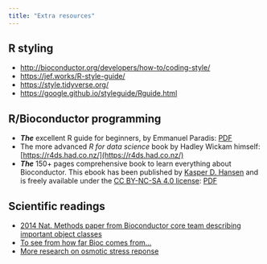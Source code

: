 ```yaml
---
title: "Extra resources"
---
```


## R styling 

- http://bioconductor.org/developers/how-to/coding-style/
- https://jef.works/R-style-guide/
- https://style.tidyverse.org/
- https://google.github.io/styleguide/Rguide.html

## R/Bioconductor programming 

- ***The*** excellent R guide for beginners, by Emmanuel Paradis: [PDF](https://cran.r-project.org/doc/contrib/Paradis-rdebuts_en.pdf)
- The more advanced *R for data science* book by Hadley Wickam himself: [https://r4ds.had.co.nz/](https://r4ds.had.co.nz/)
- ***The*** 150+ pages comprehensive book to learn everything about Bioconductor. This ebook has been published by [Kasper D. Hansen](https://www.ashansenlab.com/) and is freely available under the [CC BY-NC-SA 4.0 license](https://creativecommons.org/licenses/by-nc-sa/4.0/deed.en_US): [PDF](/{{<myPackageUrl>}}docs/bioconductor.pdf)

## Scientific readings

- [2014 Nat. Methods paper from Bioconductor core team describing important object classes](https://www.nature.com/articles/nmeth.3252)
- [To see from how far Bioc comes from\.\.\.](https://genomebiology.biomedcentral.com/articles/10.1186/gb-2004-5-10-r80)
- [More research on osmotic stress reponse](https://www.ncbi.nlm.nih.gov/pmc/articles/PMC4405355/)

